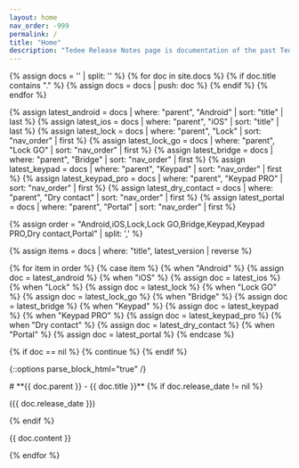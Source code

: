 ```yaml
---
layout: home
nav_order: -999
permalink: /
title: "Home"
description: "Tedee Release Notes page is documentation of the past Tedee public releases of multiple areas: Android app, iOS app and smart device firmwares."
---
```


{% assign docs = '' | split: '' %}
{% for doc in site.docs %}
 {% if doc.title contains "." %}
  {% assign docs = docs | push: doc %}
 {% endif %}
{% endfor %}

{% assign latest_android = docs | where: "parent", "Android" | sort: "title" | last %}
{% assign latest_ios = docs | where: "parent", "iOS" | sort: "title" | last %}
{% assign latest_lock = docs | where: "parent", "Lock" | sort: "nav_order" | first %}
{% assign latest_lock_go = docs | where: "parent", "Lock GO" | sort: "nav_order" | first %}
{% assign latest_bridge = docs | where: "parent", "Bridge" | sort: "nav_order" | first %}
{% assign latest_keypad = docs | where: "parent", "Keypad" | sort: "nav_order" | first %}
{% assign latest_keypad_pro = docs | where: "parent", "Keypad PRO" | sort: "nav_order" | first %}
{% assign latest_dry_contact = docs | where: "parent", "Dry contact" | sort: "nav_order" | first %}
{% assign latest_portal = docs | where: "parent", "Portal" | sort: "nav_order" | first %}

{% assign order = "Android,iOS,Lock,Lock GO,Bridge,Keypad,Keypad PRO,Dry contact,Portal" | split: ',' %}

{% assign items = docs | where: "title", latest_version | reverse %}

{% for item in order %}
{% case item %}
  {% when "Android" %}
    {% assign doc = latest_android %}
  {% when "iOS" %}
    {% assign doc = latest_ios %}
  {% when "Lock" %}
    {% assign doc = latest_lock %}
  {% when "Lock GO" %}
    {% assign doc = latest_lock_go %}
  {% when "Bridge" %}
    {% assign doc = latest_bridge %}
  {% when "Keypad" %}
    {% assign doc = latest_keypad %}
  {% when "Keypad PRO" %}
    {% assign doc = latest_keypad_pro %}
  {% when "Dry contact" %}
    {% assign doc = latest_dry_contact %}
  {% when "Portal" %}
    {% assign doc = latest_portal %}
{% endcase %}

{% if doc == nil %}
  {% continue %}
{% endif %}

{::options parse_block_html="true" /}
<div id="title">
# **{{ doc.parent }} - {{ doc.title }}**
{% if doc.release_date != nil %}
<p>({{ doc.release_date }})</p>
{% endif %}
</div>

{{ doc.content }}

{% endfor %}